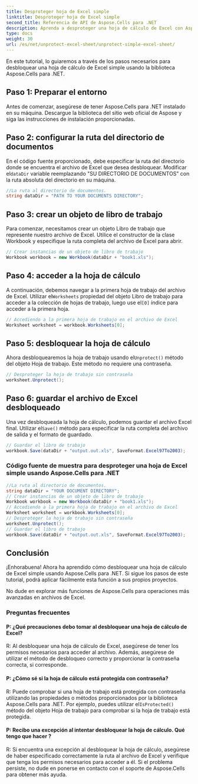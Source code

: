 ```yaml
---
title: Desproteger hoja de Excel simple
linktitle: Desproteger hoja de Excel simple
second_title: Referencia de API de Aspose.Cells para .NET
description: Aprenda a desproteger una hoja de cálculo de Excel con Aspose.Cells para .NET. Tutorial paso a paso en C#.
type: docs
weight: 30
url: /es/net/unprotect-excel-sheet/unprotect-simple-excel-sheet/
---
```

En este tutorial, lo guiaremos a través de los pasos necesarios para desbloquear una hoja de cálculo de Excel simple usando la biblioteca Aspose.Cells para .NET.

## Paso 1: Preparar el entorno

Antes de comenzar, asegúrese de tener Aspose.Cells para .NET instalado en su máquina. Descargue la biblioteca del sitio web oficial de Aspose y siga las instrucciones de instalación proporcionadas.

## Paso 2: configurar la ruta del directorio de documentos

 En el código fuente proporcionado, debe especificar la ruta del directorio donde se encuentra el archivo de Excel que desea desbloquear. Modificar el`dataDir` variable reemplazando "SU DIRECTORIO DE DOCUMENTOS" con la ruta absoluta del directorio en su máquina.

```csharp
//La ruta al directorio de documentos.
string dataDir = "PATH TO YOUR DOCUMENTS DIRECTORY";
```

## Paso 3: crear un objeto de libro de trabajo

Para comenzar, necesitamos crear un objeto Libro de trabajo que represente nuestro archivo de Excel. Utilice el constructor de la clase Workbook y especifique la ruta completa del archivo de Excel para abrir.

```csharp
// Crear instancias de un objeto de libro de trabajo
Workbook workbook = new Workbook(dataDir + "book1.xls");
```

## Paso 4: acceder a la hoja de cálculo

 A continuación, debemos navegar a la primera hoja de trabajo del archivo de Excel. Utilizar el`Worksheets` propiedad del objeto Libro de trabajo para acceder a la colección de hojas de trabajo, luego use el`[0]` índice para acceder a la primera hoja.

```csharp
// Accediendo a la primera hoja de trabajo en el archivo de Excel
Worksheet worksheet = workbook.Worksheets[0];
```

## Paso 5: desbloquear la hoja de cálculo

 Ahora desbloquearemos la hoja de trabajo usando el`Unprotect()` método del objeto Hoja de trabajo. Este método no requiere una contraseña.

```csharp
// Desproteger la hoja de trabajo sin contraseña
worksheet.Unprotect();
```

## Paso 6: guardar el archivo de Excel desbloqueado

Una vez desbloqueada la hoja de cálculo, podemos guardar el archivo Excel final. Utilizar el`Save()` método para especificar la ruta completa del archivo de salida y el formato de guardado.

```csharp
// Guardar el libro de trabajo
workbook.Save(dataDir + "output.out.xls", SaveFormat.Excel97To2003);
```
### Código fuente de muestra para desproteger una hoja de Excel simple usando Aspose.Cells para .NET 
```csharp
//La ruta al directorio de documentos.
string dataDir = "YOUR DOCUMENT DIRECTORY";
// Crear instancias de un objeto de libro de trabajo
Workbook workbook = new Workbook(dataDir + "book1.xls");
// Accediendo a la primera hoja de trabajo en el archivo de Excel
Worksheet worksheet = workbook.Worksheets[0];
// Desproteger la hoja de trabajo sin contraseña
worksheet.Unprotect();
// Guardar el libro de trabajo
workbook.Save(dataDir + "output.out.xls", SaveFormat.Excel97To2003);
```

## Conclusión

¡Enhorabuena! Ahora ha aprendido cómo desbloquear una hoja de cálculo de Excel simple usando Aspose.Cells para .NET. Si sigue los pasos de este tutorial, podrá aplicar fácilmente esta función a sus propios proyectos.

No dude en explorar más funciones de Aspose.Cells
para operaciones más avanzadas en archivos de Excel.

### Preguntas frecuentes

#### P: ¿Qué precauciones debo tomar al desbloquear una hoja de cálculo de Excel?

R: Al desbloquear una hoja de cálculo de Excel, asegúrese de tener los permisos necesarios para acceder al archivo. Además, asegúrese de utilizar el método de desbloqueo correcto y proporcionar la contraseña correcta, si corresponde.

#### P: ¿Cómo sé si la hoja de cálculo está protegida con contraseña?

 R: Puede comprobar si una hoja de trabajo está protegida con contraseña utilizando las propiedades o métodos proporcionados por la biblioteca Aspose.Cells para .NET. Por ejemplo, puedes utilizar el`IsProtected()` método del objeto Hoja de trabajo para comprobar si la hoja de trabajo está protegida.

#### P: Recibo una excepción al intentar desbloquear la hoja de cálculo. Qué tengo que hacer ?

R: Si encuentra una excepción al desbloquear la hoja de cálculo, asegúrese de haber especificado correctamente la ruta al archivo de Excel y verifique que tenga los permisos necesarios para acceder a él. Si el problema persiste, no dude en ponerse en contacto con el soporte de Aspose.Cells para obtener más ayuda.